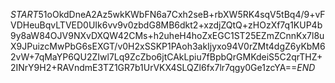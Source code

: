 $START$51oOkdDneA2Az5wkKWbFN6a7Cxh2seB+rbXW5RK4sqV5tBq4/9+vFVDHeuBqvLTVED0UIk6vv9v0zbdG8MB6dkt2+xzdjZQtQ+zHOzXf7q1KUP4b9y8aW84OJV9NXvDXQW42CMs+h2uheH4hoZxEGC1ST25EZmZCnnKx7l8uX9JPuizcMwPbG6sEXGT/v0H2xSSKP1PAoh3akIjyxo94V0rZMt4dgZ6yKbM62vW+7qMaYP6QU2ZIwl7Lq9ZcZbo6jtCAkLpiu7fBpbQrGMKdeiS5C2qrTHZ+2INrY9H2+RAVndmE3TZ1GR7b1UrVKX4SLQZl6fx7lr7qgy0Ge1zcYA==$END$